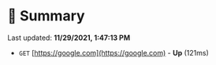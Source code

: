 # 📖 Summary
Last updated: **11/29/2021, 1:47:13 PM**

- `GET` [https://google.com](https://google.com) - **Up** (121ms)
